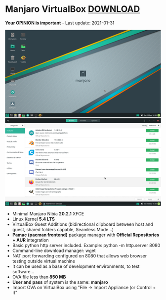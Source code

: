 # Manjaro VirtualBox [DOWNLOAD](https://github.com/Virtual-Machines/Manjaro-VirtualBox/releases/download/latest/Manjaro.ova)
[**Your OPINION is important**](https://github.com/Virtual-Machines/Manjaro-VirtualBox/issues/1) - Last update: 2021-01-31

![Manjaro](https://raw.githubusercontent.com/Virtual-Machines/Manjaro-VirtualBox/master/manjaro.png)
![Pamac](https://raw.githubusercontent.com/Virtual-Machines/Manjaro-VirtualBox/master/pamac.png)

- Minimal Manjaro Nibia **20.2.1** XFCE
- Linux Kernel **5.4 LTS**
- VirtualBox Guest Additions (bidirectional clipboard between host and guest, shared folders capable, Seamless Mode...)
- **Pamac (pacman frontend)** package manager with **Official Repositories + AUR** integration
- Basic python http server included. Example: python -m http.server 8080
- Command-line download manager: wget
- NAT port forwarding configured on 8080 that allows web browser testing outside virtual machine
- It can be used as a base of development environments, to test software...
- OVA file less than **850 MB**
- **User and pass** of system is the same: **manjaro**
- Import OVA on VirtualBox using "File -> Import Appliance (or Control + I)"
